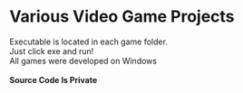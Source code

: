 # Various Video Game Projects

Executable is located in each game folder. <br/>
Just click exe and run! <br/>
All games were developed on Windows <br/>
<br/>
**Source Code Is Private** 
